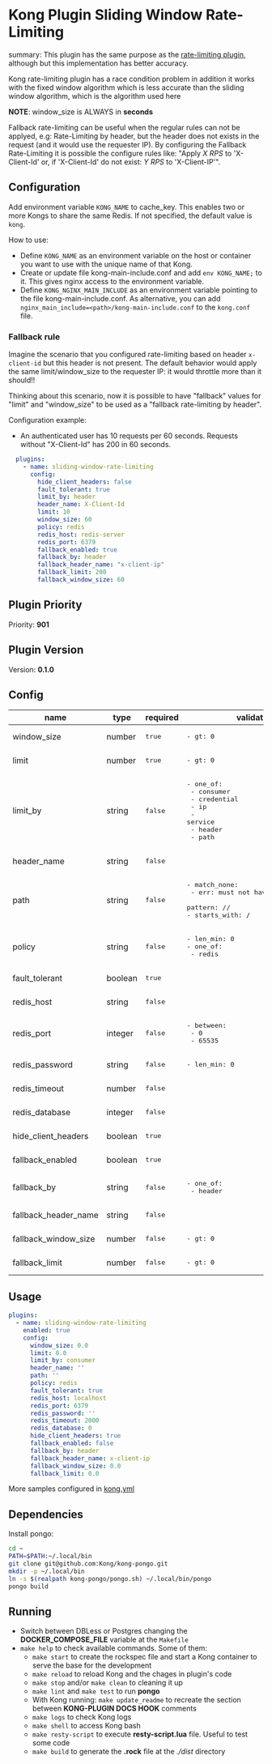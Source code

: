 # Kong Plugin Sliding Window Rate-Limiting

summary: This plugin has the same purpose as the [rate-limiting plugin](https://github.com/Kong/kong/tree/master/kong/plugins/), although but this implementation has better accuracy.

Kong rate-limiting plugin has a race condition problem in addition it works with the fixed window algorithm which is less accurate than the sliding window algorithm, which is the algorithm used here

**NOTE**: window_size is ALWAYS in **seconds**

Fallback rate-limiting can be useful when the regular rules can not be applyed, e.g: Rate-Limiting by header, but the header does not exists in the request (and it would use the requester IP).
By configuring the Fallback Rate-Limiting it is possible the configure rules like: "Apply _X RPS_ to 'X-Client-Id' or, if 'X-Client-Id' do not exist: _Y RPS_ to 'X-Client-IP'".

## Configuration

Add environment variable `KONG_NAME` to cache_key. This enables two or more Kongs to share the same Redis.
If not specified, the default value is `kong`.

How to use:

- Define `KONG_NAME` as an environment variable on the host or container you want to use with the unique name of that Kong.
- Create or update file kong-main-include.conf and add `env KONG_NAME;` to it. This gives nginx access to the environment variable.
- Define `KONG_NGINX_MAIN_INCLUDE` as an environment variable pointing to the file kong-main-include.conf. As alternative, you can add `nginx_main_include=<path>/kong-main-include.conf` to the `kong.conf` file.

### Fallback rule

Imagine the scenario that you configured rate-limiting based on header `x-client-id` but this header is not present. The default behavior would apply the same limit/window_size to the requester IP: it would throttle more than it should!!

Thinking about this scenario, now it is possible to have "fallback" values for "limit" and "window_size" to be used as a "fallback rate-limiting by header".

Configuration example:

- An authenticated user has 10 requests per 60 seconds. Requests without "X-Client-Id" has 200 in 60 seconds.

```yaml
  plugins:
    - name: sliding-window-rate-limiting
      config:
        hide_client_headers: false
        fault_tolerant: true
        limit_by: header
        header_name: X-Client-Id
        limit: 10
        window_size: 60
        policy: redis
        redis_host: redis-server
        redis_port: 6379
        fallback_enabled: true
        fallback_by: header
        fallback_header_name: "x-client-ip"
        fallback_limit: 200
        fallback_window_size: 60
```

<!-- BEGINNING OF KONG-PLUGIN DOCS HOOK -->
## Plugin Priority

Priority: **901**

## Plugin Version

Version: **0.1.0**

## Config

| name | type | required | validations | default |
|-----|-----|-----|-----|-----|
| window_size | number | <pre>true</pre> | <pre>- gt: 0</pre> |  |
| limit | number | <pre>true</pre> | <pre>- gt: 0</pre> |  |
| limit_by | string | <pre>false</pre> | <pre>- one_of:<br/>  - consumer<br/>  - credential<br/>  - ip<br/>  - service<br/>  - header<br/>  - path</pre> | <pre>consumer</pre> |
| header_name | string | <pre>false</pre> |  |  |
| path | string | <pre>false</pre> | <pre>- match_none:<br/>  - err: must not have empty segments<br/>    pattern: //<br/>- starts_with: /</pre> |  |
| policy | string | <pre>false</pre> | <pre>- len_min: 0<br/>- one_of:<br/>  - redis</pre> | <pre>redis</pre> |
| fault_tolerant | boolean | <pre>true</pre> |  | <pre>true</pre> |
| redis_host | string | <pre>false</pre> |  | <pre>localhost</pre> |
| redis_port | integer | <pre>false</pre> | <pre>- between:<br/>  - 0<br/>  - 65535</pre> | <pre>6379</pre> |
| redis_password | string | <pre>false</pre> | <pre>- len_min: 0</pre> |  |
| redis_timeout | number | <pre>false</pre> |  | <pre>2000</pre> |
| redis_database | integer | <pre>false</pre> |  | <pre>0</pre> |
| hide_client_headers | boolean | <pre>true</pre> |  | <pre>true</pre> |
| fallback_enabled | boolean | <pre>true</pre> |  | <pre>false</pre> |
| fallback_by | string | <pre>false</pre> | <pre>- one_of:<br/>  - header</pre> | <pre>header</pre> |
| fallback_header_name | string | <pre>false</pre> |  | <pre>x-client-ip</pre> |
| fallback_window_size | number | <pre>false</pre> | <pre>- gt: 0</pre> |  |
| fallback_limit | number | <pre>false</pre> | <pre>- gt: 0</pre> |  |

## Usage

```yaml
plugins:
  - name: sliding-window-rate-limiting
    enabled: true
    config:
      window_size: 0.0
      limit: 0.0
      limit_by: consumer
      header_name: ''
      path: ''
      policy: redis
      fault_tolerant: true
      redis_host: localhost
      redis_port: 6379
      redis_password: ''
      redis_timeout: 2000
      redis_database: 0
      hide_client_headers: true
      fallback_enabled: false
      fallback_by: header
      fallback_header_name: x-client-ip
      fallback_window_size: 0.0
      fallback_limit: 0.0

```
<!-- END OF KONG-PLUGIN DOCS HOOK -->

More samples configured in [kong.yml](kong.yml)

## Dependencies

Install pongo:

```bash
cd ~
PATH=$PATH:~/.local/bin
git clone git@github.com:Kong/kong-pongo.git
mkdir -p ~/.local/bin
ln -s $(realpath kong-pongo/pongo.sh) ~/.local/bin/pongo
pongo build
```

## Running

- Switch between DBLess or Postgres changing the **DOCKER_COMPOSE_FILE** variable at the `Makefile`
- `make help` to check available commands. Some of them:
  - `make start` to create the rockspec file and start a Kong container to serve the base for the development
  - `make reload` to reload Kong and the chages in plugin's code
  - `make stop` and/or `make clean` to cleaning it up
  - `make lint` and `make test` to run **pongo**
  - With Kong running: `make update_readme` to recreate the section between **KONG-PLUGIN DOCS HOOK** comments
  - `make logs` to check Kong logs
  - `make shell` to access Kong bash
  - `make resty-script` to execute **resty-script.lua** file. Useful to test some code
  - `make build` to generate the **.rock** file at the _./dist_ directory
